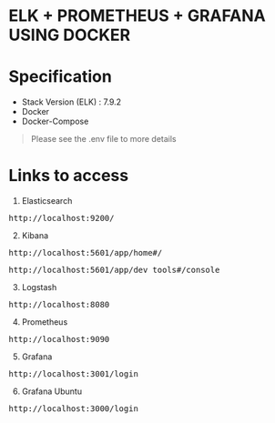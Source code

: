 # ELK + PROMETHEUS + GRAFANA USING DOCKER

# Specification

- Stack Version (ELK) : 7.9.2
- Docker
- Docker-Compose

> Please see the .env file to more details

# Links to access

1. Elasticsearch
<pre>http://localhost:9200/</pre>

2. Kibana
<pre>http://localhost:5601/app/home#/</pre>
<pre>http://localhost:5601/app/dev_tools#/console</pre>

3. Logstash
<pre>http://localhost:8080</pre>

4. Prometheus
<pre>http://localhost:9090</pre>

5. Grafana
<pre>http://localhost:3001/login</pre>
   
6. Grafana Ubuntu
<pre>http://localhost:3000/login</pre>